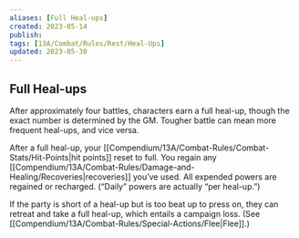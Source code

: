 ```yaml
---
aliases: [Full Heal-ups]
created: 2023-05-14
publish: 
tags: [13A/Combat/Rules/Rest/Heal-Ups]
updated: 2023-05-30
---
```


## Full Heal-ups

After approximately four battles, characters earn a full heal-up, though the exact number is determined by the GM. Tougher battle can mean more frequent heal-ups, and vice versa.

After a full heal-up, your [[Compendium/13A/Combat-Rules/Combat-Stats/Hit-Points|hit points]] reset to full. You regain any [[Compendium/13A/Combat-Rules/Damage-and-Healing/Recoveries|recoveries]] you’ve used. All expended powers are regained or recharged. (“Daily” powers are actually “per heal-up.”)

If the party is short of a heal-up but is too beat up to press on, they can retreat and take a full heal-up, which entails a campaign loss. (See [[Compendium/13A/Combat-Rules/Special-Actions/Flee|Flee]].)

